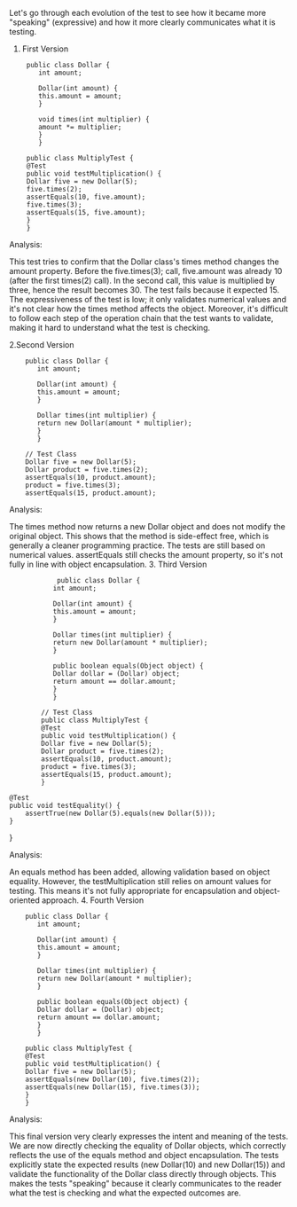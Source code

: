 Let's go through each evolution of the test to see 
how it became more "speaking" (expressive) and how it more clearly communicates what it is testing.
1. First Version

        public class Dollar {
           int amount;
        
           Dollar(int amount) {
           this.amount = amount;
           }
        
           void times(int multiplier) {
           amount *= multiplier;
           }
           }
        
        public class MultiplyTest {
        @Test
        public void testMultiplication() {
        Dollar five = new Dollar(5);
        five.times(2);
        assertEquals(10, five.amount);
        five.times(3);
        assertEquals(15, five.amount);
        }
        }



Analysis:

This test tries to confirm that the Dollar class's times method changes the amount property.
Before the five.times(3); call, five.amount was already 10 (after the first times(2) call).
In the second call, this value is multiplied by three, hence the result becomes 30. 
The test fails because it expected 15.
The expressiveness of the test is low; 
it only validates numerical values and 
it's not clear how the times method affects the object. 
Moreover, it's difficult to follow each step of the operation chain 
that the test wants to validate, 
making it hard to understand what the test is checking.

2.Second Version

        public class Dollar {
           int amount;
        
           Dollar(int amount) {
           this.amount = amount;
           }
        
           Dollar times(int multiplier) {
           return new Dollar(amount * multiplier);
           }
           }
        
        // Test Class
        Dollar five = new Dollar(5);
        Dollar product = five.times(2);
        assertEquals(10, product.amount);
        product = five.times(3);
        assertEquals(15, product.amount);


Analysis:

The times method now returns a new Dollar object and does not modify the original object. 
This shows that the method is side-effect free, which is generally a cleaner programming practice.
The tests are still based on numerical values. assertEquals still checks the amount property, 
so it's not fully in line with object encapsulation.
3. Third Version

                public class Dollar {
               int amount;
            
               Dollar(int amount) {
               this.amount = amount;
               }
            
               Dollar times(int multiplier) {
               return new Dollar(amount * multiplier);
               }
            
               public boolean equals(Object object) {
               Dollar dollar = (Dollar) object;
               return amount == dollar.amount;
               }
               }
            
            // Test Class
            public class MultiplyTest {
            @Test
            public void testMultiplication() {
            Dollar five = new Dollar(5);
            Dollar product = five.times(2);
            assertEquals(10, product.amount);
            product = five.times(3);
            assertEquals(15, product.amount);
            }

    @Test
    public void testEquality() {
        assertTrue(new Dollar(5).equals(new Dollar(5)));
    }
}




Analysis:

An equals method has been added, allowing validation based on object equality.
However, the testMultiplication still relies on amount values for testing. 
This means it's not fully appropriate for encapsulation and object-oriented approach.
4. Fourth Version
    
        public class Dollar {
           int amount;
        
           Dollar(int amount) {
           this.amount = amount;
           }
        
           Dollar times(int multiplier) {
           return new Dollar(amount * multiplier);
           }
        
           public boolean equals(Object object) {
           Dollar dollar = (Dollar) object;
           return amount == dollar.amount;
           }
           }
        
        public class MultiplyTest {
        @Test
        public void testMultiplication() {
        Dollar five = new Dollar(5);
        assertEquals(new Dollar(10), five.times(2));
        assertEquals(new Dollar(15), five.times(3));
        }
        }




Analysis:

This final version very clearly expresses the intent and meaning of the tests. 
We are now directly checking the equality of Dollar objects, 
which correctly reflects the use of the equals method and object encapsulation.
The tests explicitly state the expected results (new Dollar(10) and new Dollar(15)) 
and validate the functionality of the Dollar class directly through objects. 
This makes the tests "speaking" because it clearly communicates to the reader 
what the test is checking and what the expected outcomes are.